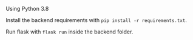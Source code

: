 Using Python 3.8

Install the backend requirements with `pip install -r requirements.txt`.

Run flask with `flask run` inside the backend folder. 
